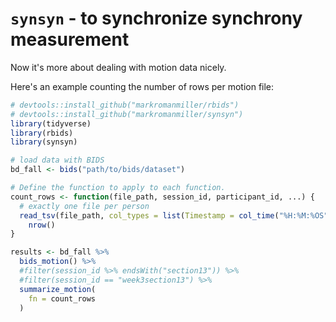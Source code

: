 # `synsyn` - to synchronize synchrony measurement

Now it's more about dealing with motion data nicely.

Here's an example counting the number of rows per motion file:
```r
# devtools::install_github("markromanmiller/rbids")
# devtools::install_github("markromanmiller/synsyn")
library(tidyverse)
library(rbids)
library(synsyn)

# load data with BIDS
bd_fall <- bids("path/to/bids/dataset")

# Define the function to apply to each function.
count_rows <- function(file_path, session_id, participant_id, ...) {
  # exactly one file per person
  read_tsv(file_path, col_types = list(Timestamp = col_time("%H:%M:%OS")), progress = F) %>%
    nrow()
}

results <- bd_fall %>%
  bids_motion() %>%
  #filter(session_id %>% endsWith("section13")) %>%
  #filter(session_id == "week3section13") %>%
  summarize_motion(
    fn = count_rows
  )
```
